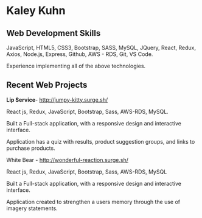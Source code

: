 # Kaley Kuhn

## Web Development Skills
JavaScript, HTML5, CSS3, Bootstrap, SASS, MySQL, JQuery, React, Redux, Axios, Node.js, Express, Github, AWS - RDS, Git, VS Code.

Experience implementing all of the above technologies.

## Recent Web Projects
**Lip Service**-​ ​http://jumpy-kitty.surge.sh/

React js, Redux, JavaScript, Bootstrap, Sass, AWS-RDS, MySQL.

Built a Full-stack application, with a responsive design and interactive interface.

Application has a quiz with results, product suggestion groups, and links to purchase products.

White Bear -​ ​http://wonderful-reaction.surge.sh/

React js, Redux, JavaScript, Bootstrap, Sass, AWS-RDS, MySQL

Built a Full-stack application, with a responsive design and interactive interface.

Application created to strengthen a users memory through the use of imagery statements.
